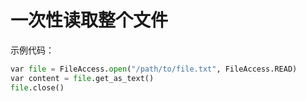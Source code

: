 # 一次性读取整个文件

示例代码：

```python
var file = FileAccess.open("/path/to/file.txt", FileAccess.READ)
var content = file.get_as_text()
file.close()
```
